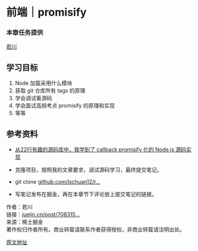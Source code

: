 # 前端｜promisify

### 本章任务提供

[若川](https://juejin.cn/user/1415826704971918 "https://juejin.cn/user/1415826704971918")

## 学习目标

1. Node 加载采用什么模块
2. 获取 git 仓库所有 tags 的原理
3. 学会调试看源码
4. 学会面试高频考点 promisify 的原理和实现
5. 等等

## 参考资料

* [从22行有趣的源码库中，我学到了 callback promisify 化的 Node.js 源码实现](https://juejin.cn/post/7028731182216904740 "https://juejin.cn/post/7028731182216904740")

* 克隆项目，按照我的文章要求，调试源码学习，最终提交笔记。

* git clone [github.com/lxchuan12/r…](https://link.juejin.cn?target=https%3A%2F%2Fgithub.com%2Flxchuan12%2Fremote-git-tags-analysis.git "https://link.juejin.cn?target=https%3A%2F%2Fgithub.com%2Flxchuan12%2Fremote-git-tags-analysis.git")

* 写笔记发布在掘金，再在本章节下评论放上提交笔记的链接。

作者：若川  
链接：[juejin.cn/post/708315…](https://juejin.cn/post/7083151186137251876 "https://juejin.cn/post/7083151186137251876")  
来源：稀土掘金  
著作权归作者所有。商业转载请联系作者获得授权，非商业转载请注明出处。

[原文地址](https://juejin.cn/book/7169108142868365349/section/7172387644867870723)